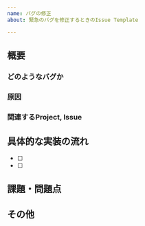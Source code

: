 ```yaml
---
name: バグの修正
about: 緊急のバグを修正するときのIssue Template

---
```


<!-- あくまでテンプレートなので考えて難しいと思った項目は必ずしも埋めなくてよい -->

## 概要
### どのようなバグか
<!-- 
- どのような作業しているときに生じるか
- どんなバグ，エラーが生じるか
-->

### 原因
<!--
- コード中のどの箇所で問題が生じているか
-->

### 関連するProject, Issue
<!-- 関連するProject, Issueのリンクを貼る． -->

## 具体的な実装の流れ
<!-- どのように実装すれば良いか考えて，細かいタスクに分割する． -->
- [ ] 
- [ ]

## 課題・問題点
<!--
- 実装の流れでまだ詰めきれていない部分
- どのような困難にぶち当たりそうか？
-->

## その他
